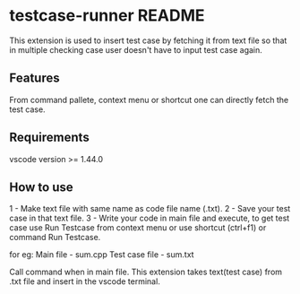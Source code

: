 # testcase-runner README

This extension is used to insert test case by fetching it from text file so that in multiple checking case user doesn't have to input test case again.

## Features
From command pallete, context menu or shortcut one can directly fetch the test case.

## Requirements

vscode version >= 1.44.0

## How to use

1 - Make text file with same name as code file name (.txt).
2 - Save your test case in that text file.
3 - Write your code in main file and execute, to get test case use Run Testcase from context menu or use shortcut (ctrl+f1) or command Run Testcase.

for eg:
Main file - sum.cpp
Test case file - sum.txt

Call command when in main file.
This extension takes text(test case) from .txt file and insert in the vscode terminal.
